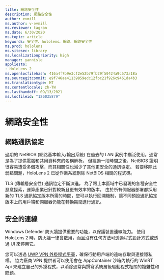 ```yaml
---
title: 網路安全性
description: 網路安全性
author: evmill
ms.author: v-evmill
ms.reviewer: tagran
ms.date: 6/30/2020
ms.topic: article
keywords: 安全性、hololens、網路、網路安全性
ms.prod: hololens
ms.sitesec: library
ms.localizationpriority: high
manager: yannisle
appliesto:
- HoloLens 2
ms.openlocfilehash: 416a4f7b9e3cf2e52b79fb29f50424a9c573a18a
ms.sourcegitcommit: e9f746aa41139859edc12fbc21f926c9461da4b3
ms.translationtype: MT
ms.contentlocale: zh-TW
ms.lasthandoff: 09/13/2021
ms.locfileid: "126035879"
---
```

# <a name="network-security"></a>網路安全性

## <a name="network-protocols"></a>網路通訊協定

過期的 NetBIOS (網路基本輸入/輸出系統) 在過去的 LAN 案例中廣泛使用，通常是為了提供電腦和共用資料夾的名稱解析。 但經過一段時間之後，NetBIOS 證明很容易遭受多個攻擊，而其相關性也減少了其他更安全的通訊協定。 若要移除此弱點問題，HoloLens 2 已從作業系統刪除 NetBIOS 相關的程式碼。

TLS (傳輸層安全性) 通訊協定不斷演進。 為了跟上本區域中已發現的各種安全性惡意探索，運算產業已針對較新且更有效率的版本。 由於所有伺服器部署都採用新的 TLS 通訊協定版本所需的時間，您可以執行回溯機制，讓不同預設通訊協定版本上的用戶端和伺服器仍能在轉換期間進行通訊。

## <a name="secure-connectivity"></a>安全的連線 

Windows Defender 防火牆提供重要的功能，以保護裝置連線能力。 使用 HoloLens 2 時，防火牆一律會啟用，而且沒有任何方法可透過程式設計方式或透過 UI 來停用它。

您可以透過 [UWP VPN 外掛程式平臺](/uwp/api/Windows.Networking.Vpn?view=winrt-19041)，確保行動用戶端的遠端存取與連接隱私權。 協力廠商 VPN 提供者可以使用會在 AppContainer 沙箱內執行的 WinRT Api 來建立自己的外掛程式，以消除通常與撰寫系統層級驅動程式相關的複雜性和問題。
